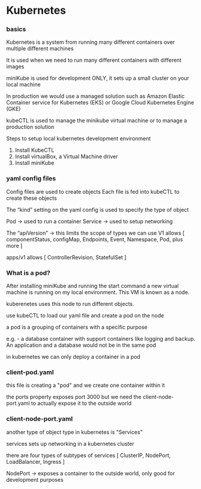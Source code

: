 # Kubernetes

### basics

Kubernetes is a system from running many different containers over multiple different machines

It is used when we need to run many different containers with different images

miniKube is used for development ONLY, it sets up a small cluster on your local machine

In production we would use a managed solution such as Amazon Elastic Container service for Kubernetes (EKS) or Google Cloud Kubernetes Engine (GKE)

kubeCTL is used to manage the minikube virtual machine or to manage a production solution

Steps to setup local kubernetes development environment

1. Install KubeCTL
2. Install virtualBox, a Virtual Machine driver
3. Install miniKube

### yaml config files

Config files are used to create objects
Each file is fed into kubeCTL to create these objects

The “kind” setting on the yaml config is used to specify the type of object

Pod -> used to run a container
Service -> used to setup networking

The “apiVersion” -> this limits the scope of types we can use
V1 allows [ componentStatus, configMap, Endpoints, Event, Namespace, Pod, plus more ]

apps/v1 allows [ ControllerRevision, StatefulSet ]

### What is a pod?

After installing miniKube and running the start command a new virtual machine is running on my local environment. This VM is known as a node.

kuberenetes uses this node to run different objects.

use kubeCTL to load our yaml file and create a pod on the node

a pod is a grouping of containers with a specific purpose

e.g. - a database container with support containers like logging and backup. An application and a database would not be in the same pod

in kubernetes we can only deploy a container in a pod

### client-pod.yaml

this file is creating a "pod" and we create one container within it

the ports property exposes port 3000 but we need the client-node-port.yaml to actually expose it to the outside world

### client-node-port.yaml

another type of object type in kubernetes is "Services"

services sets up networking in a kubernetes cluster

there are four types of subtypes of services [ ClusterIP, NodePort, LoadBalancer, Ingress ]

NodePort -> exposes a container to the outside world, only good for development purposes
